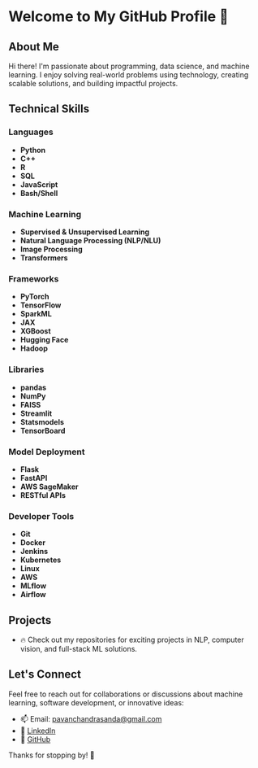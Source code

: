 # Welcome to My GitHub Profile 👋

## About Me
Hi there! I'm passionate about programming, data science, and machine learning. I enjoy solving real-world problems using technology, creating scalable solutions, and building impactful projects.

## Technical Skills

### Languages
- **Python**
- **C++**
- **R**
- **SQL**
- **JavaScript**
- **Bash/Shell**

### Machine Learning
- **Supervised & Unsupervised Learning**
- **Natural Language Processing (NLP/NLU)**
- **Image Processing**
- **Transformers**

### Frameworks
- **PyTorch**
- **TensorFlow**
- **SparkML**
- **JAX**
- **XGBoost**
- **Hugging Face**
- **Hadoop**

### Libraries
- **pandas**
- **NumPy**
- **FAISS**
- **Streamlit**
- **Statsmodels**
- **TensorBoard**

### Model Deployment
- **Flask**
- **FastAPI**
- **AWS SageMaker**
- **RESTful APIs**

### Developer Tools
- **Git**
- **Docker**
- **Jenkins**
- **Kubernetes**
- **Linux**
- **AWS**
- **MLflow**
- **Airflow**

## Projects
- 🔥 Check out my repositories for exciting projects in NLP, computer vision, and full-stack ML solutions.

## Let's Connect
Feel free to reach out for collaborations or discussions about machine learning, software development, or innovative ideas:

- 📫 Email: pavanchandrasanda@gmail.com
- 💼 [LinkedIn](https://linkedin.com/in/pavan)
- 🌟 [GitHub](https://github.com/pavan)

Thanks for stopping by! 🚀
